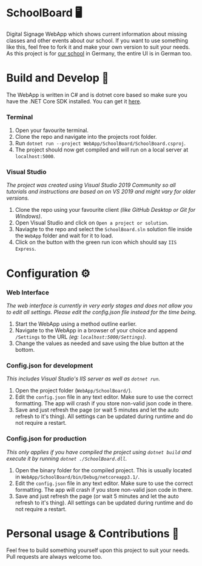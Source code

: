 # SchoolBoard 🖥️
Digital Signage WebApp which shows current information about missing classes and other events about our school.
If you want to use something like this, feel free to fork it and make your own version to suit your needs.
As this project is for [our school](https://www.pelizaeus.de/) in Germany, the entire UI is in German too.

# Build and Develop 🧪

The WebApp is written in C# and is dotnet core based so make sure you have the .NET Core SDK installed. You can get it [here](https://dotnet.microsoft.com/download).

### Terminal

1.  Open your favourite terminal.
2.  Clone the repo and navigate into the projects root folder.
2.  Run `dotnet run --project WebApp/SchoolBoard/SchoolBoard.csproj`.
3.  The project should now get compiled and will run on a local server at `localhost:5000`.

### Visual Studio
*The project was created using Visual Studio 2019 Community so all tutorials and instructions are based on on VS 2019 and might vary for older versions.*

1. Clone the repo using your favourite client *(like GitHub Desktop or Git for Windows)*.
2. Open Visual Studio and click on `Open a project or solution`.
3. Naviagte to the repo and select the `SchoolBoard.sln` solution file inside the `WebApp` folder and wait for it to load.
4. Click on the button with the green run icon which should say `IIS Express`.

# Configuration ⚙

### Web Interface
*The web interface is currently in very early stages and does not allow you to edit all settings. Please edit the config.json file instead for the time being.*

1.  Start the WebApp using a method outline earlier.
2.  Navigate to the WebApp in a browser of your choice and append `/Settings` to the URL *(eg: `localhost:5000/Settings`)*.
3.  Change the values as needed and save using the blue button at the bottom.

### Config.json for development
*This includes Visual Studio's IIS server as well as `dotnet run`.*

1.  Open the project folder (`WebApp/SchoolBoard/`).
2.  Edit the `config.json` file in any text editor.
    Make sure to use the correct formatting. The app will crash if you store non-valid json code in there.
3.  Save and just refresh the page (or wait 5 minutes and let the auto refresh to it's thing). All settings can be updated during runtime and do not require a restart.

### Config.json for production
*This only applies if you have compiled the project using `dotnet build` and execute it by running `dotnet ./SchoolBoard.dll`.*

1.  Open the binary folder for the compiled project. This is usually located in `WebApp/SchoolBoard/bin/Debug/netcoreapp3.1/`.
2.  Edit the `config.json` file in any text editor.
    Make sure to use the correct formatting. The app will crash if you store non-valid json code in there.
3.  Save and just refresh the page (or wait 5 minutes and let the auto refresh to it's thing). All settings can be updated during runtime and do not require a restart.

# Personal usage & Contributions 🧩

Feel free to build something yourself upon this project to suit your needs.
Pull requests are always welcome too.
